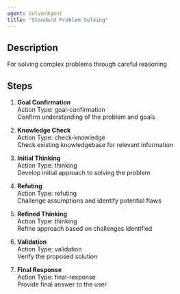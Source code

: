 ```yaml
---
agent: SolverAgent
title: "Standard Problem Solving"
---
```


## Description
For solving complex problems through careful reasoning

## Steps
1. **Goal Confirmation**  
   Action Type: goal-confirmation  
   Confirm understanding of the problem and goals

2. **Knowledge Check**  
   Action Type: check-knowledge  
   Check existing knowledgebase for relevant information

3. **Initial Thinking**  
   Action Type: thinking  
   Develop initial approach to solving the problem

4. **Refuting**  
   Action Type: refuting  
   Challenge assumptions and identify potential flaws

5. **Refined Thinking**  
   Action Type: thinking  
   Refine approach based on challenges identified

6. **Validation**  
   Action Type: validation  
   Verify the proposed solution

7. **Final Response**  
   Action Type: final-response  
   Provide final answer to the user
